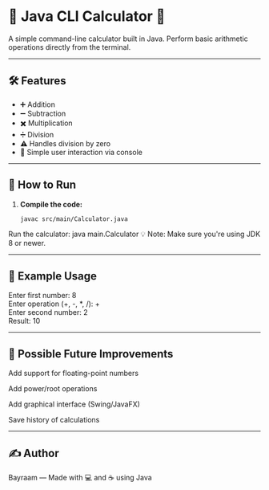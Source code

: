 
# 📱 Java CLI Calculator 🧮  

A simple command-line calculator built in Java. Perform basic arithmetic operations directly from the terminal.

---

## 🛠 Features

- ➕ Addition  
- ➖ Subtraction  
- ✖️ Multiplication  
- ➗ Division  
- ⚠️ Handles division by zero  
- 💬 Simple user interaction via console  

---

## 🚀 How to Run

1. **Compile the code:**
   ```bash
   javac src/main/Calculator.java
Run the calculator:
java main.Calculator
💡 Note: Make sure you're using JDK 8 or newer.

---

## 👀 Example Usage

Enter first number: 8  
Enter operation (+, -, *, /): +  
Enter second number: 2  
Result: 10

---

        
##  🚀 Possible Future Improvements
Add support for floating-point numbers

Add power/root operations

Add graphical interface (Swing/JavaFX)

Save history of calculations

---

## ✍️ Author
Bayraam — Made with 💻 and ☕ using Java

